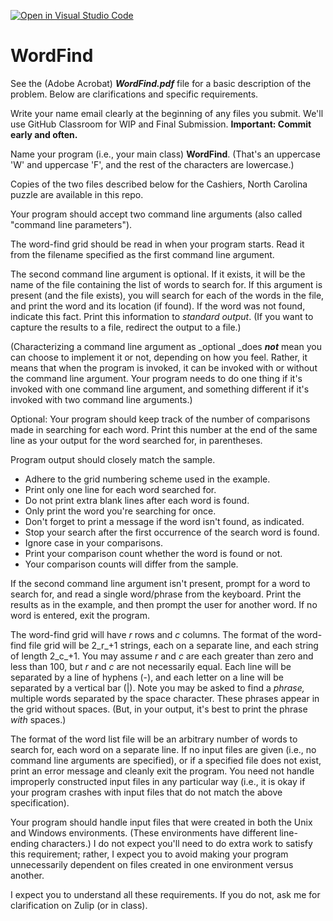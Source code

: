 [![Open in Visual Studio Code](https://classroom.github.com/assets/open-in-vscode-f059dc9a6f8d3a56e377f745f24479a46679e63a5d9fe6f495e02850cd0d8118.svg)](https://classroom.github.com/online_ide?assignment_repo_id=7156638&assignment_repo_type=AssignmentRepo)
# WordFind
<!-----
NEW: Check the "Suppress top comment" option to remove this info from the output.

Conversion time: 0.33 seconds.


Using this Markdown file:

1. Paste this output into your source file.
2. See the notes and action items below regarding this conversion run.
3. Check the rendered output (headings, lists, code blocks, tables) for proper
   formatting and use a linkchecker before you publish this page.

Conversion notes:

* Docs to Markdown version 1.0β31
* Sat Oct 16 2021 10:16:34 GMT-0700 (PDT)
* Source doc: PA02 WordFind
----->


See the (Adobe Acrobat) **_WordFind.pdf_** file for a basic description of the problem. Below are clarifications and specific requirements.

Write your name email clearly at the beginning of any files you submit. We'll use GitHub Classroom for WIP and Final Submission. **Important: Commit early and often.**

Name your program (i.e., your main class) **WordFind**. (That's an uppercase 'W' and uppercase 'F', and the rest of the characters are lowercase.)

Copies of the two files described below for the Cashiers, North Carolina puzzle are available in this repo.

Your program should accept two command line arguments (also called "command line parameters").

The word-find grid should be read in when your program starts. Read it from the filename specified as the first command line argument.

The second command line argument is optional. If it exists, it will be the name of the file containing the list of words to search for. If this argument is present (and the file exists), you will search for each of the words in the file, and print the word and its location (if found). If the word was not found, indicate this fact. Print this information to _standard output_. (If you want to capture the results to a file, redirect the output to a file.)

(Characterizing a command line argument as _optional _does **_not_** mean you can choose to implement it or not, depending on how you feel. Rather, it means that when the program is invoked, it can be invoked with or without the command line argument. Your program needs to do one thing if it's invoked with one command line argument, and something different if it's invoked with two command line arguments.)

Optional: Your program should keep track of the number of comparisons made in searching for each word. Print this number at the end of the same line as your output for the word searched for, in parentheses.

Program output should closely match the sample.

* Adhere to the grid numbering scheme used in the example.
* Print only one line for each word searched for.
* Do not print extra blank lines after each word is found.
* Only print the word you're searching for once.
* Don't forget to print a message if the word isn't found, as indicated.
* Stop your search after the first occurrence of the search word is found.
* Ignore case in your comparisons.
* Print your comparison count whether the word is found or not.
* Your comparison counts will differ from the sample.

If the second command line argument isn't present, prompt for a word to search for, and read a single word/phrase from the keyboard. Print the results as in the example, and then prompt the user for another word. If no word is entered, exit the program.

The word-find grid will have _r_ rows and _c_ columns. The format of the word-find file grid will be 2_r_+1 strings, each on a separate line, and each string of length 2_c_+1. You may assume _r_ and _c_ are each greater than zero and less than 100, but _r_ and _c_ are not necessarily equal. Each line will be separated by a line of hyphens (-), and each letter on a line will be separated by a vertical bar (|). Note you may be asked to find a _phrase,_ multiple words separated by the space character. These phrases appear in the grid without spaces. (But, in your output, it's best to print the phrase _with_ spaces.)

The format of the word list file will be an arbitrary number of words to search for, each word on a separate line. If no input files are given (i.e., no command line arguments are specified), or if a specified file does not exist, print an error message and cleanly exit the program. You need not handle improperly constructed input files in any particular way (i.e., it is okay if your program crashes with input files that do not match the above specification).

Your program should handle input files that were created in both the Unix and Windows environments. (These environments have different line-ending characters.) I do not expect you'll need to do extra work to satisfy this requirement; rather, I expect you to avoid making your program unnecessarily dependent on files created in one environment versus another.

I expect you to understand all these requirements. If you do not, ask me for clarification on Zulip (or in class).
